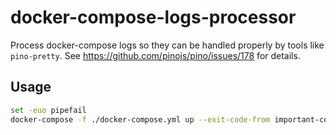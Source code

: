 # docker-compose-logs-processor

Process docker-compose logs so they can be handled properly by tools like `pino-pretty`.
See <https://github.com/pinojs/pino/issues/178> for details.

## Usage

```bash
set -euo pipefail
docker-compose -f ./docker-compose.yml up --exit-code-from important-container | npx docker-compose-logs-processor | npx pino-pretty
```
